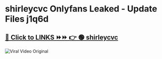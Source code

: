 
 # shirleycvc Onlyfans Leaked - Update Files j1q6d

## <h2><a href="https://clipsfans.com/shirleycvc&ref=git">🔗 Click to LINKS ⏩⏩ 👉 🟢 shirleycvc </a></h2>

<a href="https://clipsfans.com/shirleycvc&ref=git" rel="nofollow" data-target="animated-image.originalLink"><img src="https://i.ibb.co.com/xMMVF88/686577567.gif" alt="Viral Video Original" style="max-width: 100%; display: inline-block;" data-target="animated-image.originalImage"></a>

